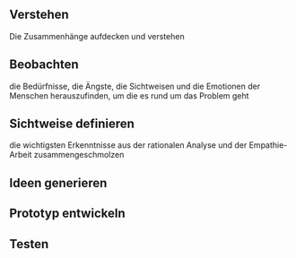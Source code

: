 ## Verstehen 
Die Zusammenhänge aufdecken und verstehen 
## Beobachten 
die Bedürfnisse, die Ängste, die Sichtweisen und die Emotionen der Menschen herauszufinden, um die es rund um das Problem geht 
## Sichtweise definieren 
die wichtigsten Erkenntnisse aus der rationalen Analyse und der Empathie-Arbeit  zusammengeschmolzen 
## Ideen generieren 

## Prototyp entwickeln 
## Testen 

<!--stackedit_data:
eyJoaXN0b3J5IjpbMzk1NjA5NDgyXX0=
-->